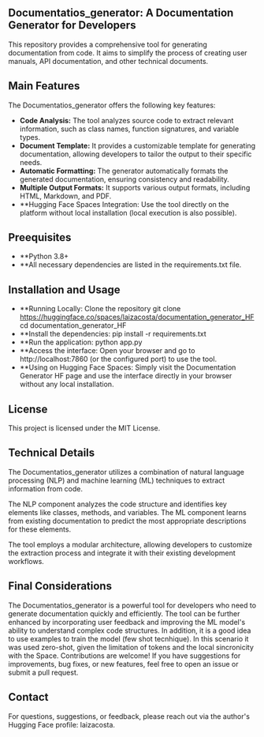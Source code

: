 ##  Documentatios_generator: A Documentation Generator for Developers

This repository provides a comprehensive tool for generating documentation from code. It aims to simplify the process of creating user manuals, API documentation, and other technical documents. 

## Main Features

The Documentatios_generator offers the following key features:

- **Code Analysis:**  The tool analyzes source code to extract relevant information, such as class names, function signatures, and variable types.
- **Document Template:**  It provides a customizable template for generating documentation, allowing developers to tailor the output to their specific needs.
- **Automatic Formatting:**  The generator automatically formats the generated documentation, ensuring consistency and readability.
- **Multiple Output Formats:**  It supports various output formats, including HTML, Markdown, and PDF.
- **Hugging Face Spaces Integration: Use the tool directly on the platform without local installation (local execution is also possible).

## Preequisites
- **Python 3.8+
- **All necessary dependencies are listed in the requirements.txt file.

## Installation and Usage

- **Running Locally: Clone the repository git clone https://huggingface.co/spaces/laizacosta/documentation_generator_HF
cd documentation_generator_HF
- **Install the dependencies: pip install -r requirements.txt
- **Run the application: python app.py
- **Access the interface: Open your browser and go to http://localhost:7860 (or the configured port) to use the tool.
- **Using on Hugging Face Spaces: Simply visit the Documentation Generator HF page and use the interface directly in your browser without any local installation.

## License

This project is licensed under the MIT License.

## Technical Details

The Documentatios_generator utilizes a combination of natural language processing (NLP) and machine learning (ML) techniques to extract information from code. 

The NLP component analyzes the code structure and identifies key elements like classes, methods, and variables. The ML component learns from existing documentation to predict the most appropriate descriptions for these elements. 

The tool employs a modular architecture, allowing developers to customize the extraction process and integrate it with their existing development workflows.


## Final Considerations

The Documentatios_generator is a powerful tool for developers who need to generate documentation quickly and efficiently. 
The tool can be further enhanced by incorporating user feedback and improving the ML model's ability to understand complex code structures. In addition, it is a good idea to use examples to train the model (few shot tecnhique). In this scenario it was used zero-shot, given the limitation of tokens and the local sincronicity with the Space. Contributions are welcome! If you have suggestions for improvements, bug fixes, or new features, feel free to open an issue or submit a pull request.


## Contact

For questions, suggestions, or feedback, please reach out via the author's Hugging Face profile: laizacosta.
